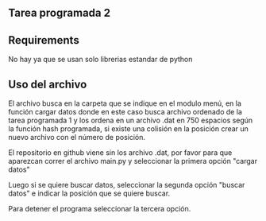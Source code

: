 
## Tarea programada 2

## Requirements

No hay ya que se usan solo librerias estandar de python

## Uso del archivo

El archivo busca en la carpeta que se indique en el modulo menú, en la función cargar datos donde en este caso busca archivo ordenado de la tarea programada 1 y los ordena
en un archivo .dat en 750 espacios según la función hash programada, si existe una colisión en la posición crear un nuevo archivo con el número de posición.

El repositorio en github viene sin los archivo .dat, por favor para que aparezcan correr el archivo main.py y seleccionar la primera opción "cargar datos"

Luego si se quiere buscar datos, seleccionar la segunda opción "buscar datos" e indicar la posición que se quiere buscar.

Para detener el programa seleccionar la tercera opción.